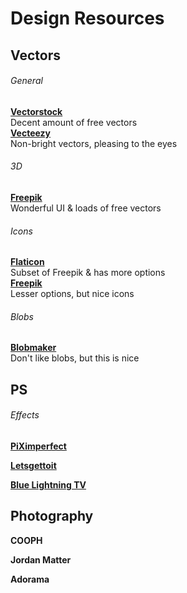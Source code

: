 # Design Resources

## Vectors

###### General
[**Vectorstock**](https://www.vectorstock.com)   
Decent amount of free vectors   
[**Vecteezy**](https://www.vecteezy.com)  
Non-bright vectors, pleasing to the eyes
  
###### 3D
[**Freepik**](https://www.freepik.com)   
Wonderful UI & loads of free vectors
  
###### Icons   
[**Flaticon**](https://www.flaticon.com)  
Subset of Freepik & has more options   
[**Freepik**](https://www.freepik.com)   
Lesser options, but nice icons
  
###### Blobs
[**Blobmaker**](https://www.blobmaker.app)  
Don't like blobs, but this is nice

## PS

###### Effects 
[**PiXimperfect**](https://www.youtube.com/channel/UCMrvLMUITAImCHMOhX88PYQ)

[**Letsgettoit**](https://www.youtube.com/user/LetsGetToitNow/videos)

[**Blue Lightning TV**](https://www.youtube.com/user/bluelightningtv)


## Photography
**COOPH**

**Jordan Matter**

**Adorama**
  
